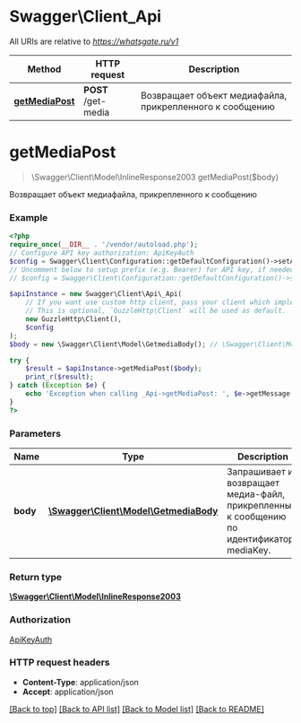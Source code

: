 # Swagger\Client\_Api

All URIs are relative to *https://whatsgate.ru/v1*

Method | HTTP request | Description
------------- | ------------- | -------------
[**getMediaPost**](_Api.md#getmediapost) | **POST** /get-media | Возвращает объект медиафайла, прикрепленного к сообщению

# **getMediaPost**
> \Swagger\Client\Model\InlineResponse2003 getMediaPost($body)

Возвращает объект медиафайла, прикрепленного к сообщению

### Example
```php
<?php
require_once(__DIR__ . '/vendor/autoload.php');
// Configure API key authorization: ApiKeyAuth
$config = Swagger\Client\Configuration::getDefaultConfiguration()->setApiKey('X-API-Key', 'YOUR_API_KEY');
// Uncomment below to setup prefix (e.g. Bearer) for API key, if needed
// $config = Swagger\Client\Configuration::getDefaultConfiguration()->setApiKeyPrefix('X-API-Key', 'Bearer');

$apiInstance = new Swagger\Client\Api\_Api(
    // If you want use custom http client, pass your client which implements `GuzzleHttp\ClientInterface`.
    // This is optional, `GuzzleHttp\Client` will be used as default.
    new GuzzleHttp\Client(),
    $config
);
$body = new \Swagger\Client\Model\GetmediaBody(); // \Swagger\Client\Model\GetmediaBody | Запрашивает и возвращает медиа-файл, прикрепленный к сообщению по идентификатору mediaKey.

try {
    $result = $apiInstance->getMediaPost($body);
    print_r($result);
} catch (Exception $e) {
    echo 'Exception when calling _Api->getMediaPost: ', $e->getMessage(), PHP_EOL;
}
?>
```

### Parameters

Name | Type | Description  | Notes
------------- | ------------- | ------------- | -------------
 **body** | [**\Swagger\Client\Model\GetmediaBody**](../Model/GetmediaBody.md)| Запрашивает и возвращает медиа-файл, прикрепленный к сообщению по идентификатору mediaKey. |

### Return type

[**\Swagger\Client\Model\InlineResponse2003**](../Model/InlineResponse2003.md)

### Authorization

[ApiKeyAuth](../../README.md#ApiKeyAuth)

### HTTP request headers

 - **Content-Type**: application/json
 - **Accept**: application/json

[[Back to top]](#) [[Back to API list]](../../README.md#documentation-for-api-endpoints) [[Back to Model list]](../../README.md#documentation-for-models) [[Back to README]](../../README.md)

